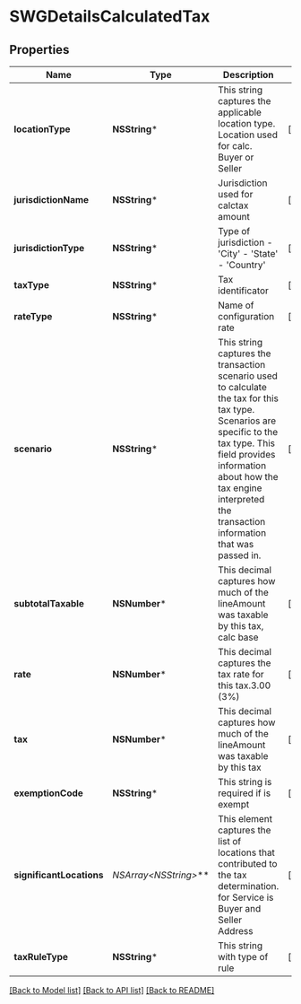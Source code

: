 # SWGDetailsCalculatedTax

## Properties
Name | Type | Description | Notes
------------ | ------------- | ------------- | -------------
**locationType** | **NSString*** | This string captures the applicable location type. Location used for calc. Buyer or Seller | [optional] 
**jurisdictionName** | **NSString*** | Jurisdiction used for calctax amount | [optional] 
**jurisdictionType** | **NSString*** | Type of jurisdiction - &#39;City&#39; - &#39;State&#39; - &#39;Country&#39;  | [optional] 
**taxType** | **NSString*** | Tax identificator | [optional] 
**rateType** | **NSString*** | Name of configuration rate | [optional] 
**scenario** | **NSString*** | This string captures the transaction scenario used to calculate the tax for this tax type. Scenarios are specific to the tax type. This field provides information about how the tax engine interpreted the transaction information that was passed in. | [optional] 
**subtotalTaxable** | **NSNumber*** | This decimal captures how much of the lineAmount was taxable by this tax, calc base | [optional] 
**rate** | **NSNumber*** | This decimal captures the tax rate for this tax.3.00 (3%) | [optional] 
**tax** | **NSNumber*** | This decimal captures how much of the lineAmount was taxable by this tax | [optional] 
**exemptionCode** | **NSString*** | This string is required if is exempt | [optional] 
**significantLocations** | **NSArray&lt;NSString*&gt;*** | This element captures the list of locations that contributed to the tax determination. for Service is Buyer and Seller Address | [optional] 
**taxRuleType** | **NSString*** | This string with type of rule | [optional] 

[[Back to Model list]](../README.md#documentation-for-models) [[Back to API list]](../README.md#documentation-for-api-endpoints) [[Back to README]](../README.md)


